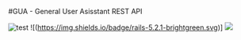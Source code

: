 #GUA - General User Asisstant REST API

![test](https://img.shields.io/badge/ruby-2.5.0-green.svg)
![(https://img.shields.io/badge/rails-5.2.1-brightgreen.svg)]
![](https://img.shields.io/badge/postgresql-10.1-orange.svg)
![]()
![]()
![]()
